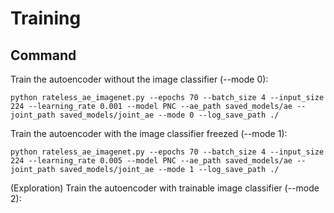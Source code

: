 # Training

## Command
Train the autoencoder without the image classifier (--mode 0):
```
python rateless_ae_imagenet.py --epochs 70 --batch_size 4 --input_size 224 --learning_rate 0.001 --model PNC --ae_path saved_models/ae --joint_path saved_models/joint_ae --mode 0 --log_save_path ./
```
Train the autoencoder with the image classifier freezed (--mode 1):
```
python rateless_ae_imagenet.py --epochs 70 --batch_size 4 --input_size 224 --learning_rate 0.005 --model PNC --ae_path saved_models/ae --joint_path saved_models/joint_ae --mode 1 --log_save_path ./
```
(Exploration) Train the autoencoder with trainable image classifier (--mode 2):